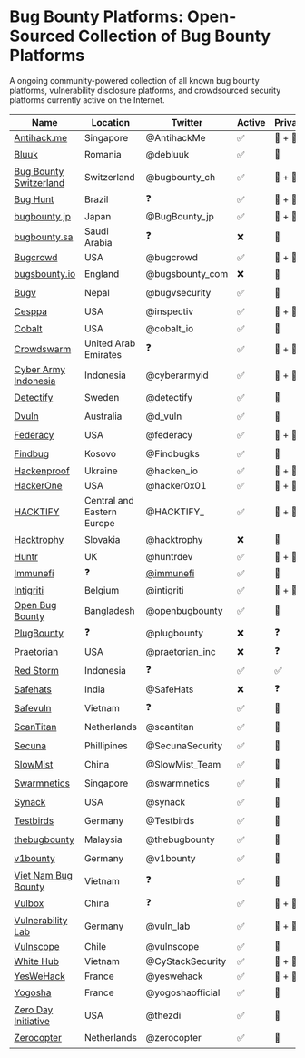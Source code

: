 # Bug Bounty Platforms: Open-Sourced Collection of Bug Bounty Platforms

A ongoing community-powered collection of all known bug bounty platforms, vulnerability disclosure platforms, and crowdsourced security platforms currently active on the Internet.

|Name|Location|Twitter|Active|Private/Public|Bounties|Hall of Fame|
|---|---|---|---|---|---|---|
|[Antihack.me](https://antihack.me)|Singapore|@AntihackMe|✅|🤫 + 📣|✅|https://www.antihack.me/leaderboard|
|[Bluuk](https://bluuk.io)|Romania|@debluuk|✅|🤫|❓|❓|
|[Bug Bounty Switzerland](https://bugbounty.ch)|Switzerland|@bugbounty_ch|✅|🤫 + 📣|✅|❓|
|[Bug Hunt](https://bughunt.com.br)|Brazil|❓|✅|🤫 + 📣|✅|❓|
|[bugbounty.jp](https://bugbounty.jp)|Japan|@BugBounty_jp|✅|🤫 + 📣|✅|https://bugbounty.jp/users/ranking|
|[bugbounty.sa](https://bugbounty.sa)|Saudi Arabia|❓|❌|🤫|❓|❓|
|[Bugcrowd](https://bugcrowd.com)|USA|@bugcrowd|✅|🤫 + 📣|✅|https://bugcrowd.com/leaderboard|
|[bugsbounty.io](https://bugsbounty.io)|England|@bugsbounty_com|❌|🤫|❓|❓|
|[Bugv](https://bugv.io)|Nepal|@bugvsecurity|✅|📣|✅|❓|
|[Cesppa](https://cesppa.com)|USA|@inspectiv|✅|🤫 + 📣|✅|❓|
|[Cobalt](https://cobalt.io)|USA|@cobalt_io|✅|🤫|✅|https://app.cobalt.io/pentesters|
|[Crowdswarm](https://crowdswarm.io)|United Arab Emirates|❓|✅|🤫 + 📣|✅|❓|
|[Cyber Army Indonesia](https://cyberarmy.id)|Indonesia|@cyberarmyid|✅|🤫 + 📣|✅|https://www.cyberarmy.id/leaderboard|
|[Detectify](https://detectify.com/crowdsource)|Sweden|@detectify|✅|🤫|✅|❓|
|[Dvuln](https://dvuln.com)|Australia|@d_vuln|✅|🤫|✅|❓|
|[Federacy](https://federacy.com)|USA|@federacy|✅|🤫 + 📣|✅|❓|
|[Findbug](https://findbug.io)|Kosovo|@Findbugks|✅|🤫|✅|❓|
|[Hackenproof](https://hackenproof.com)|Ukraine|@hacken_io|✅|🤫 + 📣|✅|https://hackenproof.com/leaderboard|
|[HackerOne](https://hackerone.com)|USA|@hacker0x01|✅|🤫 + 📣|✅|https://hackerone.com/leaderboard|
|[HACKTIFY](https://hacktify.eu/en)|Central and Eastern Europe|@HACKTIFY_|✅|🤫 + 📣|✅|❓|
|[Hacktrophy](https://hacktrophy.com)|Slovakia|@hacktrophy|❌|🤫|❓|❓|
|[Huntr](https://huntr.dev)|UK|@huntrdev|✅|🤫 + 📣|✅|https://huntr.dev/leaderboard|
|[Immunefi](https://immunefi.com)|❓|[@immunefi](https://twitter.com/immunefi)|✅|📣|✅|❓|
|[Intigriti](https://intigriti.com)|Belgium|@intigriti|✅|🤫 + 📣|✅|https://intigriti.com/leaderboard|
|[Open Bug Bounty](https://openbugbounty.org)|Bangladesh|@openbugbounty|✅|📣|✅|https://www.openbugbounty.org/|
|[PlugBounty](https://plugbounty.com)|❓|@plugbounty|❌|❓|❓|❓|
|[Praetorian](https://praetorian.com/platform/bug-bounty)|USA|@praetorian_inc|❌|❓|❓|❓|
|[Red Storm](https://redstorm.io)|Indonesia|❓|✅|✅|✅|❓|
|[Safehats](https://safehats.com)|India|@SafeHats|❌|❓|❓|❓|
|[Safevuln](https://safevuln.com)|Vietnam|❓|✅|📣|✅|https://safevuln.com/leaderboard|
|[ScanTitan](https://scantitan.com/crowdsourced-penetration-testing)|Netherlands|@scantitan|✅|🤫|✅|❓|
|[Secuna](https://secuna.io)|Phillipines|@SecunaSecurity|✅|🤫|✅|❓|
|[SlowMist](https://slowmist.com)|China|@SlowMist_Team|✅|📣|✅|❓|
|[Swarmnetics](https://swarmnetics.com)|Singapore|@swarmnetics|✅|🤫|✅|❓|
|[Synack](https://synack.com)|USA|@synack|✅|🤫|✅|❓|
|[Testbirds](https://testbirds.com)|Germany|@Testbirds|✅|🤫|❌|❓|
|[thebugbounty](https://thebugbounty.com)|Malaysia|@thebugbounty|✅|🤫|✅|❓|
|[v1bounty](https://v1bounty.com)|Germany|@v1bounty|✅|📣|✅|❓|
|[Viet Nam Bug Bounty](https://bugbounty.vn)|Vietnam|❓|✅|📣|❌|https://bugbounty.vn/glorification|
|[Vulbox](https://vulbox.com)|China|❓|✅|🤫 + 📣|✅|https://www.vulbox.com/top/season|
|[Vulnerability Lab](https://vulnerability-lab.com)|Germany|@vuln_lab|✅|🤫 + 📣|✅|https://www.vulnerability-lab.com/hacktivity.php|
|[Vulnscope](https://vulnscope.com)|Chile|@vulnscope|✅|🤫|✅|https://www.vulnscope.com/hacker-ranking|
|[White Hub](https://whitehub.net)|Vietnam|@CyStackSecurity|✅|🤫 + 📣|✅|https://whitehub.net/leaderboard|
|[YesWeHack](https://yeswehack.com/en/index.html)|France|@yeswehack|✅|🤫 + 📣|✅|https://yeswehack.com/ranking|
|[Yogosha](https://yogosha.com)|France|@yogoshaofficial|✅|🤫|✅|❓|
|[Zero Day Initiative](https://zerodayinitiative.com)|USA|@thezdi|✅|📣|✅|https://www.zerodayinitiative.com/advisories/p[ublished/|
|[Zerocopter](https://zerocopter.com)|Netherlands|@zerocopter|✅|🤫|✅|❓|
